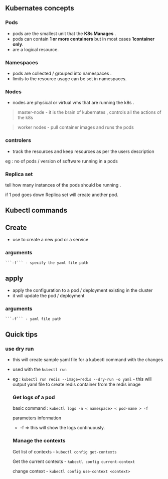 ## Kubernates concepts 

### Pods 

 - pods are the smallest unit that the **K8s Manages** . 
 - pods can contain **1 or more containers** but in most cases **1container only**. 
 - are a logical resource. 

### Namespaces 

- pods are collected / grouped into namespaces . 
- limits to the resource usage can be set in namespaces. 

### Nodes 

- nodes are physical or virtual vms that are running the k8s . 

> master-node - it is the brain of kubernates , controls all the actions of the k8s

> worker nodes - pull container images and runs the pods 

### controlers 

 - track the resources and keep resources as per the users description

 eg : no of pods / version of software running in a pods 

### Replica set 
 tell how many instances of the pods should be running . 

 if 1 pod goes down Replica set will create another pod. 

## Kubectl commands 

 ## Create 

 - use to create a new pod or a service 

### arguments 

    ```-f``` - specify the yaml file path

## apply 

- apply the configuration to a pod / deployment existing in the cluster 
- it will update the pod / deployment 

### arguments 
    ```-f``` - yaml file path 


## Quick tips 

### use dry run 

 - this will create sample yaml file for a kubectl command with the changes 
 - used with the ```kubectl run``` 
  - eg : ```kubectl run redis --image=redis --dry-run -o yaml```  - this will output yaml file to create redis container from the redis image 

    ### Get logs of a pod

    basic command : ``` kubectl logs -n < namespace> < pod-name > -f ```

    parameters information 

    - -f => this will show the logs continuously. 

    ### Manage the contexts 

    Get list of contexts - ```kubectl config get-contexts```

    Get the current contexts - ```kubectl config current-context```

    change context - ```kubectl config use-context <context>```
